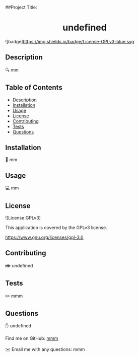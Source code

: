 

##Project Title: 
<h1 align="center">undefined </h1>
  
![badge]https://img.shields.io/badge/License-GPLv3-blue.svg<br />


## Description
🔍 mm

## Table of Contents
- [Description](#description)
- [Installation](#installation)
- [Usage](#usage)
- [License](#license)
- [Contributing](#contributing)
- [Tests](#tests)
- [Questions](#questions)

## Installation
💾 mm

## Usage
💻 mm

## License
![License:GPLv3]

This application is covered by the GPLv3 license. 

https://www.gnu.org/licenses/gpl-3.0<br />

## Contributing
👪 undefined

## Tests
✏️ mmm

## Questions
✋ undefined<br />
<br />
Find me on GitHub: [mmm](https://github.com/mmm)<br />
<br />
✉️ Email me with any questions: mmm<br /><br />